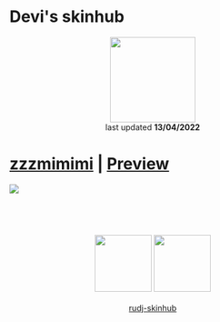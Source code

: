 # Devi's skinhub
<p align="center">
<a href="https://osu.ppy.sh/users/19500711">
  <img src="https://a.ppy.sh/19500711"  
       width="150"
       height="150"></a>
<br>
last updated <b>13/04/2022</b>
</p>

# [zzzmimimi](https://github.com/rudj-skinhub/woal/raw/tyfh/devi/zzzmimimi.osk) | [Preview](https://imgur.com/gallery/xDZtTtt)
[![](https://i.imgur.com/urdOUAw.jpeg)](https://github.com/rudj-skinhub/woal/raw/tyfh/devi/zzzmimimi.osk)

#
<p align="center">
  <br></br>
  <a href="https://www.twitch.tv/deviiosu">
  <img src="https://i.imgur.com/HM030lk.png" 
       width="100" 
       height="100"></a>
  <a href="https://twitter.com/DeviOnOsu">
  <img src="https://i.imgur.com/PUQ5uWf.png" 
       width="100" 
       height="100"></a>
  <br></br>
  <a href="README.md">rudj-skinhub</a>
 </p>
